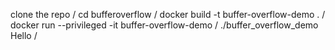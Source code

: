 clone the repo /
cd bufferoverflow /
docker build -t buffer-overflow-demo .  /
docker run --privileged -it buffer-overflow-demo  /
./buffer_overflow_demo Hello  /
